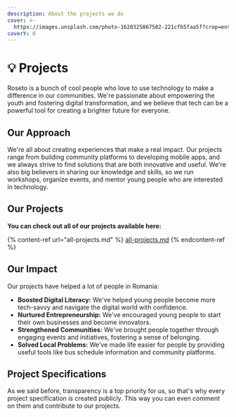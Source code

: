 ```yaml
---
description: About the projects we do
cover: >-
  https://images.unsplash.com/photo-1620325867502-221cfb5faa5f?crop=entropy&cs=srgb&fm=jpg&ixid=M3wxOTcwMjR8MHwxfHNlYXJjaHwzfHxwcm9qZWN0c3xlbnwwfHx8fDE3MDIxMzkwNzB8MA&ixlib=rb-4.0.3&q=85
coverY: 0
---
```


# 💡 Projects

Roseto is a bunch of cool people who love to use technology to make a difference in our communities. We're passionate about empowering the youth and fostering digital transformation, and we believe that tech can be a powerful tool for creating a brighter future for everyone.

## **Our Approach**

We're all about creating experiences that make a real impact. Our projects range from building community platforms to developing mobile apps, and we always strive to find solutions that are both innovative and useful. We're also big believers in sharing our knowledge and skills, so we run workshops, organize events, and mentor young people who are interested in technology.

## **Our Projects**

**You can check out all of our projects available here:**

{% content-ref url="all-projects.md" %}
[all-projects.md](all-projects.md)
{% endcontent-ref %}

## **Our Impact**

Our projects have helped a lot of people in Romania:

* **Boosted Digital Literacy:** We've helped young people become more tech-savvy and navigate the digital world with confidence.
* **Nurtured Entrepreneurship:** We've encouraged young people to start their own businesses and become innovators.
* **Strengthened Communities:** We've brought people together through engaging events and initiatives, fostering a sense of belonging.
* **Solved Local Problems:** We've made life easier for people by providing useful tools like bus schedule information and community platforms.

## Project Specifications

As we said before, transparency is a top priority for us, so that's why every project specification is created publicly. This way you can even comment on them and contribute to our projects.
